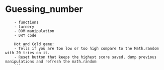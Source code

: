 # Guessing_number

``` - if and if else loops
    - functions
    - turnery
    - DOM manipulation
    - DRY code
    
    Hot and Cold game:
    - Tells if you are too low or too high compare to the Math.random with 20 tries on it.
    - Reset button that keeps the highest score saved, dump previous manipulations and refresh the math.random
    ```
